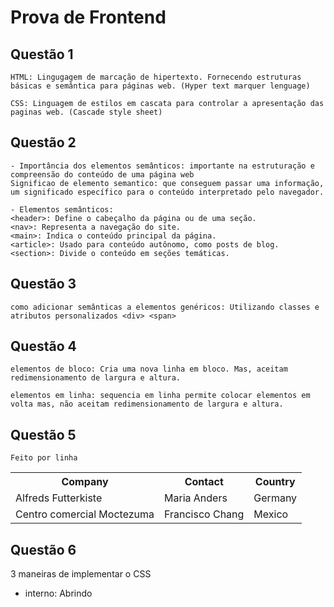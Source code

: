 # Prova de Frontend

## Questão 1
  
    HTML: Lingugagem de marcação de hipertexto. Fornecendo estruturas básicas e semântica para páginas web. (Hyper text marquer lenguage)

    CSS: Linguagem de estilos em cascata para controlar a apresentação das paginas web. (Cascade style sheet)


## Questão 2

    - Importância dos elementos semânticos: importante na estruturação e compreensão do conteúdo de uma página web
    Significao de elemento semantico: que conseguem passar uma informação, um significado específico para o conteúdo interpretado pelo navegador. 
    
    - Elementos semânticos:
    <header>: Define o cabeçalho da página ou de uma seção.
    <nav>: Representa a navegação do site.
    <main>: Indica o conteúdo principal da página.
    <article>: Usado para conteúdo autônomo, como posts de blog.
    <section>: Divide o conteúdo em seções temáticas.


## Questão 3 
    como adicionar semânticas a elementos genéricos: Utilizando classes e atributos personalizados <div> <span>

## Questão 4
    elementos de bloco: Cria uma nova linha em bloco. Mas, aceitam redimensionamento de largura e altura.

    elementos em linha: sequencia em linha permite colocar elementos em volta mas, não aceitam redimensionamento de largura e altura.

## Questão 5
    Feito por linha

<table>
  <tr> <!-- tabble row -->
    <th>Company</th>
    <th>Contact</th> <!-- Table header aqui vai a primeira linha (cabeçalho) -->
    <th>Country</th>
  </tr>
  <tr>
    <td>Alfreds Futterkiste</td>
    <td>Maria Anders</td> <!-- Table dados linha da tabela -->
    <td>Germany</td>
  </tr>
  <tr>
    <td>Centro comercial Moctezuma</td>
    <td>Francisco Chang</td> <!-- Table dados linha da tabela -->
    <td>Mexico</td>
  </tr>
</table>


## Questão 6
3 maneiras de implementar o CSS

- interno: Abrindo <style> na tag <head></head>
    vantagens: Classes e seletores de IDs podem ser usados ​​por stylesheet interno.

    desvantagens: Adicionar o código para o documento HTML pode aumentar o tamanho da página e o tempo de carregamento.

- externo: criando um arquivo .css <link rel="stylesheet" type="text/css" href="style.css" />
    vantagens: Como o código CSS está num documento separado, os seus arquivos HTML terão uma estrutura mais limpa e serão menores

    desvantagens: Até que o CSS externo seja carregado, a página pode não ser processada corretamente.

- inline: colocando na propria tag <h1 color: red >Enzo</h1>
    vantagens: Você pode inserir elementos CSS de maneira fácil e rápida numa página HTML. É método é útil para testar e pré-visualizar mudanças.

    desvantagens: Adicionar regras CSS para cada elemento HTML consome muito tempo e faz a sua estrutura HTML ficar bagunçada.


## Questão 7
    pseudo-elemento:
    palavra-chave adicionada a um seletor que permite que você estilize uma parte específica do elemento selecionado. Por exemplo, o pseudo-elemento ::first-line aplica o estilo apenas na primeira linha de um parágrafo.

## Questão 8 
    body {
        color: blue
    }

## Questão 9 
    
Altura: width, padding, margin
Largura: height, padding, margin 

## Questão 10
    Flexbox: unidimensional 
    Grid: multidimencional